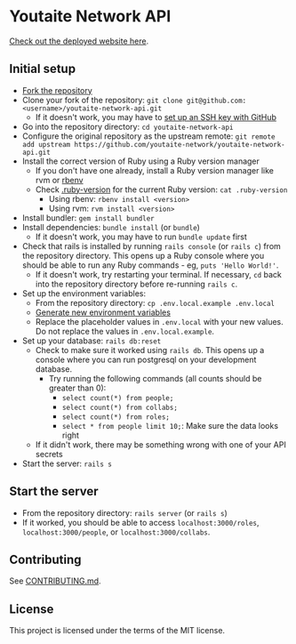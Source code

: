 # Youtaite Network API

[Check out the deployed website here](https://youtaite-network.fly.dev).

## Initial setup

- [Fork the repository](https://docs.github.com/en/get-started/quickstart/fork-a-repo)
- Clone your fork of the repository: `git clone git@github.com:<username>/youtaite-network-api.git`
  - If it doesn't work, you may have to [set up an SSH key with GitHub](https://docs.github.com/en/authentication/connecting-to-github-with-ssh/generating-a-new-ssh-key-and-adding-it-to-the-ssh-agent)
- Go into the repository directory: `cd youtaite-network-api`
- Configure the original repository as the upstream remote: `git remote add upstream https://github.com/youtaite-network/youtaite-network-api.git`
- Install the correct version of Ruby using a Ruby version manager
  - If you don't have one already, install a Ruby version manager like rvm or [rbenv](https://github.com/rbenv/rbenv)
  - Check [.ruby-version](.ruby-version) for the current Ruby version: `cat .ruby-version`
    - Using rbenv: `rbenv install <version>`
    - Using rvm: `rvm install <version>`
- Install bundler: `gem install bundler`
- Install dependencies: `bundle install` (or `bundle`)
  - If it doesn't work, you may have to run `bundle update` first
- Check that rails is installed by running `rails console` (or `rails c`) from the repository directory. This opens up a Ruby console where you should be able to run any Ruby commands - eg, `puts 'Hello World!'`.
  - If it doesn't work, try restarting your terminal. If necessary, `cd` back into the repository directory before re-running `rails c`.
- Set up the environment variables:
  - From the repository directory: `cp .env.local.example .env.local`
  - [Generate new environment variables](generating_environment_variables.md)
  - Replace the placeholder values in `.env.local` with your new values. Do not replace the values in `.env.local.example`.
- Set up your database: `rails db:reset`
  - Check to make sure it worked using `rails db`. This opens up a console where you can run postgresql on your development database.
    - Try running the following commands (all counts should be greater than 0):
      - `select count(*) from people;`
      - `select count(*) from collabs;`
      - `select count(*) from roles;`
      - `select * from people limit 10;`: Make sure the data looks right
  - If it didn't work, there may be something wrong with one of your API secrets
- Start the server: `rails s`

## Start the server

- From the repository directory: `rails server` (or `rails s`)
- If it worked, you should be able to access `localhost:3000/roles`, `localhost:3000/people`, or `localhost:3000/collabs`.

## Contributing

See [CONTRIBUTING.md](CONTRIBUTING.md).

## License
This project is licensed under the terms of the MIT license.

